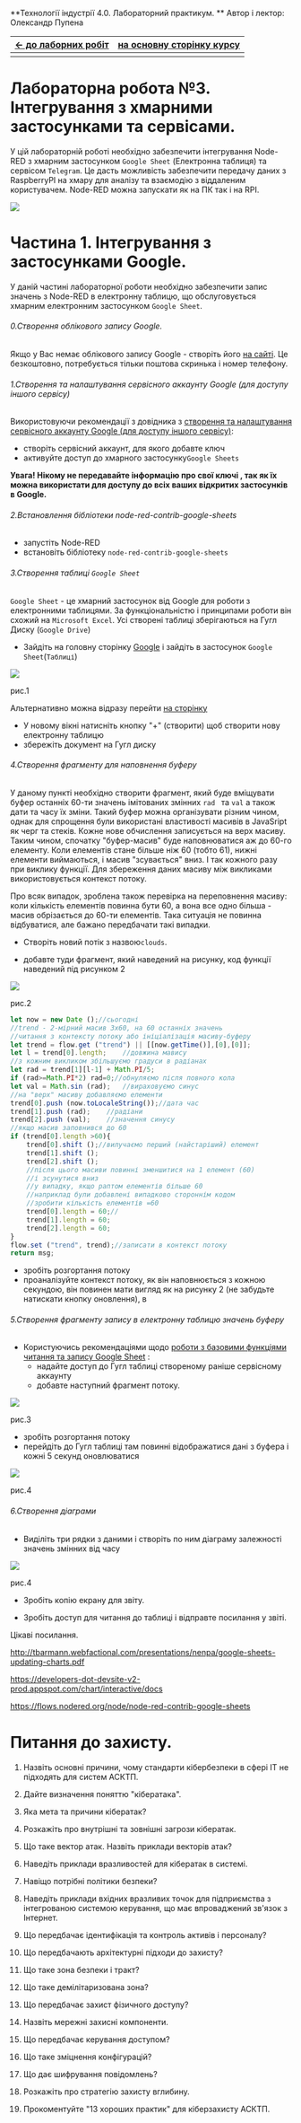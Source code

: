 **Технології індустрії 4.0. Лабораторний практикум. ** Автор і лектор: Олександр Пупена 

| [<- до лаборних робіт](README.md) | [на основну сторінку курсу](../README.md) |
| --------------------------------- | ----------------------------------------- |
|                                   |                                           |

# Лабораторна робота №3. Інтегрування з хмарними застосунками та сервісами.

У цій лабораторній роботі необхідно забезпечити інтегрування Node-RED з хмарним застосунком `Google Sheet` (Електронна таблиця) та сервісом `Telegram`. Це дасть можливість забезпечити передачу даних з RaspberryPI на хмару для аналізу та взаємодію з віддаленим користувачем. Node-RED можна запускати як на ПК так і на RPI.   

![](cldmedia/14.png)

# Частина 1. Інтегрування з застосунками Google.

У даній частині лабораторної роботи необхідно забезпечити запис значень з Node-RED в електронну таблицю, що обслуговується хмарним електронним застосунком `Google Sheet`. 

###### 0.Створення облікового запису Google.

Якщо у Вас немає облікового запису Google - створіть його [на сайті](https://www.google.com/). Це безкоштовно, потребується тільки поштова скринька і номер телефону. 

###### 1.Створення та налаштування сервісного аккаунту Google (для доступу іншого сервісу) 

Використовуючи рекомендації з довідника з [створення та налаштування сервісного аккаунту Google (для доступу іншого сервісу)](../Довідники/googleauth.md):

- створіть сервісний аккаунт, для якого добавте ключ
- активуйте доступ до хмарного застосунку`Google Sheets` 

**Увага! Нікому не передавайте інформацію про свої ключі , так як їх можна використати для доступу до всіх ваших відкритих застосунків в Google.**

###### 2.Встановлення бібліотеки node-red-contrib-google-sheets

- запустіть Node-RED
- встановіть бібліотеку `node-red-contrib-google-sheets` 

###### 3.Створення таблиці `Google Sheet` 

`Google Sheet` - це хмарний застосунок від Google для роботи з електронними таблицями. За функціональністю і принципами роботи він схожий на `Microsoft Excel`. Усі створені таблиці зберігаються на Гугл Диску (`Google Drive`) 

- Зайдіть на головну сторінку [Google](https://www.google.com/) і зайдіть в застосунок `Google Sheet`(`Таблиці`)

![](cldmedia/1.png)

рис.1

Альтернативно можна відразу перейти [на сторінку](https://docs.google.com/spreadsheets)  

- У новому вікні натисніть кнопку "+" (створити) щоб створити нову електронну таблицю
- збережіть документ на Гугл диску

###### 4.Створення фрагменту для наповнення буферу

У даному пункті необхідно створити фрагмент, який буде вміщувати буфер останніх 60-ти значень імітованих змінних `rad ` та `val` а також дати та часу їх зміни. Такий буфер можна організувати різним чином, однак для спрощення були використані властивості масивів в JavaSript як черг та стеків. Кожне нове обчислення записується на верх масиву. Таким чином, спочатку "буфер-масив" буде наповнюватися аж до 60-го елементу. Коли елементів стане більше ніж 60 (тобто 61), нижні елементи виймаються, і масив "зсувається" вниз. І так кожного разу при виклику функції. Для збереження даних масиву між викликами використовується контекст потоку. 

Про всяк випадок, зроблена також перевірка на переповнення масиву: коли кількість елементів повинна бути 60, а вона все одно більша - масив обрізається до 60-ти елементів. Така ситуація не повинна відбуватися, але бажано передбачати такі випадки.   

- Створіть новий потік з назвою`clouds`.

- добавте туди фрагмент, який наведений на рисунку, код функції наведений під рисунком 2  

![](cldmedia/2.png)

рис.2

```javascript
let now = new Date ();//сьогодні
//trend - 2-мірний масив 3x60, на 60 останніх значень 
//читання з контексту потоку або ініціалізація масиву-буферу
let trend = flow.get ("trend") || [[now.getTime()],[0],[0]];
let l = trend[0].length;    //довжина мавису
//з кожним викликом збільшуємо градуси в радіанах
let rad = trend[1][l-1] + Math.PI/5;   
if (rad>=Math.PI*2) rad=0;//обнуляємо після повного кола
let val = Math.sin (rad);   //вираховуємо синус
//на "верх" масиву добавляємо елементи 
trend[0].push (now.toLocaleString());//дата час
trend[1].push (rad);    //радіани
trend[2].push (val);    //значення синусу
//якщо масив заповнився до 60
if (trend[0].length >60){
    trend[0].shift ();//вилучаємо перший (найстаріший) елемент
    trend[1].shift ();
    trend[2].shift ();
    //після цього масиви повинні зменшитися на 1 елемент (60) 
    //і зсунутися вниз
    //у випадку, якщо раптом елементів більше 60
    //наприклад були добавлені випадково стороннім кодом
    //зробити кількість елементів =60
    trend[0].length = 60;//
    trend[1].length = 60;
    trend[2].length = 60; 
}
flow.set ("trend", trend);//записати в контекст потоку
return msg;
```

- зробіть розгортання потоку
- проаналізуйте контекст потоку, як він наповнюється з кожною секундою, він повинен мати вигляд як на рисунку 2  (не забудьте натискати кнопку оновлення), в

###### 5.Створення фрагменту запису в електронну таблицю значень буферу 

- Користуючись рекомендаціями щодо [роботи з базовими функціями читання та запису Google Sheet](https://pupenasan.github.io/NodeREDGuidUKR/google/googlesheet.html) :
  - надайте доступ до Гугл таблиці створеному раніше сервісному аккаунту
  - добавте наступний фрагмент потоку.

![](cldmedia/3.png)

рис.3

- зробіть розгортання потоку
- перейдіть до Гугл таблиці там повинні відображатися дані з буфера і кожні 5 секунд оновлюватися

![](cldmedia/4.png)

рис.4

###### 6.Створення діаграми

-   Виділіть три рядки з даними і створіть по ним діаграму залежності значень змінних від часу

![](cldmedia/5.png)

рис.4

- Зробіть копію екрану для звіту.

- Зробіть доступ для читання до таблиці і відправте посилання у звіті.

Цікаві посилання.

http://tbarmann.webfactional.com/presentations/nenpa/google-sheets-updating-charts.pdf

https://developers-dot-devsite-v2-prod.appspot.com/chart/interactive/docs

https://flows.nodered.org/node/node-red-contrib-google-sheets



# Питання до захисту. 

1. Назвіть основні причини, чому стандарти кібербезпеки в сфері ІТ не підходять для систем АСКТП.

2. Дайте визначення поняттю "кібератака".

3.   Яка мета та причини кібератак?

4.   Розкажіть про внутрішні та зовнішні загрози кібератак.

5.   Що таке вектор атак. Назвіть приклади векторів атак?

6.   Наведіть приклади вразливостей для кібератак в системі.

7.   Навіщо потрібні політики безпеки?

8.   Наведіть приклади вхідних вразливих точок для підприємства з інтегрованою системою керування, що має впроваджений зв'язок з Інтернет.

9.   Що передбачає ідентифікація та контроль активів і персоналу?

10. Що передбачають архітектурні підходи до захисту? 

11. Що таке зона безпеки і тракт?

12. Що таке демілітаризована зона?

13. Що передбачає захист фізичного доступу? 

14. Назвіть мережні захисні компоненти.

15. Що передбачає керування доступом?

16. Що таке зміцнення конфігурацій?

17. Що дає шифрування повідомлень?

18. Розкажіть про стратегію захисту вглибину.

19. Прокоментуйте "13 хороших практик" для кіберзахисту АСКТП.

 